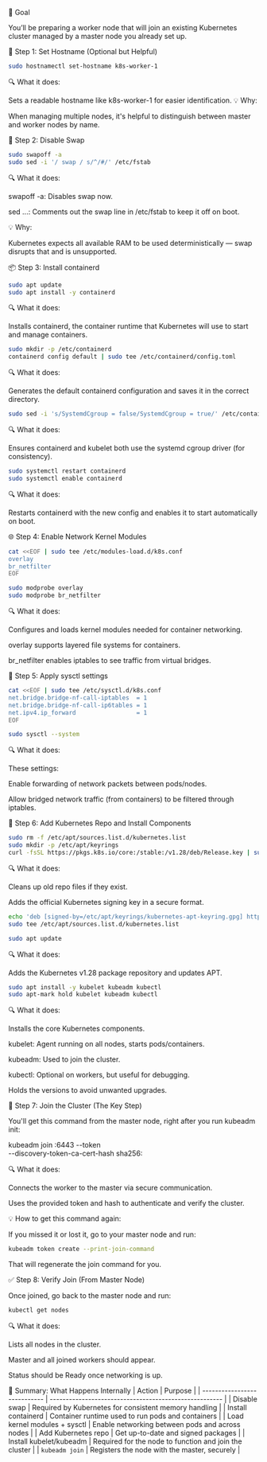 🧩 Goal

You’ll be preparing a worker node that will join an existing Kubernetes cluster managed by a master node you already set up.


🧱 Step 1: Set Hostname (Optional but Helpful)

```bash
sudo hostnamectl set-hostname k8s-worker-1
```

🔍 What it does:

Sets a readable hostname like k8s-worker-1 for easier identification.
💡 Why:

When managing multiple nodes, it's helpful to distinguish between master and worker nodes by name.

🔕 Step 2: Disable Swap

```bash
sudo swapoff -a
sudo sed -i '/ swap / s/^/#/' /etc/fstab
```

🔍 What it does:

swapoff -a: Disables swap now.

sed ...: Comments out the swap line in /etc/fstab to keep it off on boot.

💡 Why:

Kubernetes expects all available RAM to be used deterministically — swap disrupts that and is unsupported.


📦 Step 3: Install containerd

```bash
sudo apt update
sudo apt install -y containerd
```

🔍 What it does:

Installs containerd, the container runtime that Kubernetes will use to start and manage containers.

```bash
sudo mkdir -p /etc/containerd
containerd config default | sudo tee /etc/containerd/config.toml
```

🔍 What it does:

Generates the default containerd configuration and saves it in the correct directory.

```bash
sudo sed -i 's/SystemdCgroup = false/SystemdCgroup = true/' /etc/containerd/config.toml
```

🔍 What it does:

Ensures containerd and kubelet both use the systemd cgroup driver (for consistency).
```bash
sudo systemctl restart containerd
sudo systemctl enable containerd
```

🔍 What it does:

Restarts containerd with the new config and enables it to start automatically on boot.

🌐 Step 4: Enable Network Kernel Modules

```bash
cat <<EOF | sudo tee /etc/modules-load.d/k8s.conf
overlay
br_netfilter
EOF

sudo modprobe overlay
sudo modprobe br_netfilter
```

🔍 What it does:

Configures and loads kernel modules needed for container networking.

overlay supports layered file systems for containers.

br_netfilter enables iptables to see traffic from virtual bridges.

🔧 Step 5: Apply sysctl settings

```bash
cat <<EOF | sudo tee /etc/sysctl.d/k8s.conf
net.bridge.bridge-nf-call-iptables  = 1
net.bridge.bridge-nf-call-ip6tables = 1
net.ipv4.ip_forward                 = 1
EOF

sudo sysctl --system
```

🔍 What it does:

These settings:

Enable forwarding of network packets between pods/nodes.

Allow bridged network traffic (from containers) to be filtered through iptables.


🔑 Step 6: Add Kubernetes Repo and Install Components

```bash
sudo rm -f /etc/apt/sources.list.d/kubernetes.list
sudo mkdir -p /etc/apt/keyrings
curl -fsSL https://pkgs.k8s.io/core:/stable:/v1.28/deb/Release.key | sudo gpg --dearmor -o /etc/apt/keyrings/kubernetes-apt-keyring.gpg
```

🔍 What it does:

Cleans up old repo files if they exist.

Adds the official Kubernetes signing key in a secure format.

```bash
echo 'deb [signed-by=/etc/apt/keyrings/kubernetes-apt-keyring.gpg] https://pkgs.k8s.io/core:/stable:/v1.28/deb/ /' | \
sudo tee /etc/apt/sources.list.d/kubernetes.list

sudo apt update
```

🔍 What it does:

Adds the Kubernetes v1.28 package repository and updates APT.

```bash
sudo apt install -y kubelet kubeadm kubectl
sudo apt-mark hold kubelet kubeadm kubectl
```
🔍 What it does:

Installs the core Kubernetes components.

kubelet: Agent running on all nodes, starts pods/containers.

kubeadm: Used to join the cluster.

kubectl: Optional on workers, but useful for debugging.

Holds the versions to avoid unwanted upgrades.

🔗 Step 7: Join the Cluster (The Key Step)

You'll get this command from the master node, right after you run kubeadm init:

kubeadm join <MASTER-IP>:6443 --token <TOKEN> \
--discovery-token-ca-cert-hash sha256:<HASH>

🔍 What it does:

Connects the worker to the master via secure communication.

Uses the provided token and hash to authenticate and verify the cluster.

💡 How to get this command again:

If you missed it or lost it, go to your master node and run:

```bash
kubeadm token create --print-join-command
```

That will regenerate the join command for you.

✅ Step 8: Verify Join (From Master Node)

Once joined, go back to the master node and run:

```bash
kubectl get nodes
```

🔍 What it does:

Lists all nodes in the cluster.

Master and all joined workers should appear.

Status should be Ready once networking is up.

🧠 Summary: What Happens Internally
| Action                       | Purpose                                                |
| ---------------------------- | ------------------------------------------------------ |
| Disable swap                 | Required by Kubernetes for consistent memory handling  |
| Install containerd           | Container runtime used to run pods and containers      |
| Load kernel modules + sysctl | Enable networking between pods and across nodes        |
| Add Kubernetes repo          | Get up-to-date and signed packages                     |
| Install kubelet/kubeadm      | Required for the node to function and join the cluster |
| `kubeadm join`               | Registers the node with the master, securely           |
